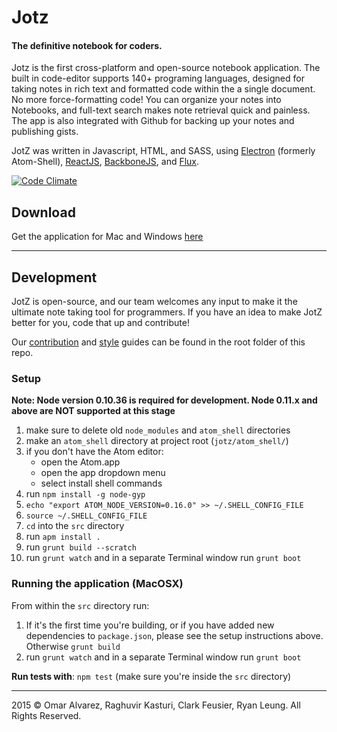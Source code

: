 # Jotz
#### The definitive notebook for coders. 

Jotz is the first cross-platform and open-source notebook application. The built in code-editor supports 140+ programing languages, designed for taking notes in rich text and formatted code within the a single document. No more force-formatting code! You can organize your notes into Notebooks, and full-text search makes note retrieval quick and painless. The app is also integrated with Github for backing up your notes and publishing gists. 

JotZ was written in Javascript, HTML, and SASS, using [Electron](https://github.com/atom/electron) (formerly Atom-Shell),  [ReactJS](http://facebook.github.io/react/), [BackboneJS](https://backbonejs.org), and [Flux](https://facebook.github.io/flux/).

[![Code Climate](https://codeclimate.com/github/jotzio/jotz/badges/gpa.svg)](https://codeclimate.com/github/jotzio/jotz)

## Download

Get the application for Mac and Windows [here](jotzio.github.io/jotz)

---

## Development 

JotZ is open-source, and our team welcomes any input to make it the ultimate note taking tool for programmers. If you have an idea to make JotZ better for you, code that up and contribute!

Our [contribution](https://github.com/jotzio/jotz/blob/master/CONTRIBUTING.md) and [style](https://github.com/jotzio/jotz/blob/master/STYLEGUIDE.md) guides can be found in the root folder of this repo.

### Setup

**Note: Node version 0.10.36 is required for development. Node 0.11.x and above are NOT supported at this stage**

1. make sure to delete old `node_modules` and `atom_shell` directories
1. make an `atom_shell` directory at project root (`jotz/atom_shell/`)
1. if you don't have the Atom editor:
    - open the Atom.app
    - open the app dropdown menu
    - select install shell commands
1. run `npm install -g node-gyp`
1. `echo "export ATOM_NODE_VERSION=0.16.0" >> ~/.SHELL_CONFIG_FILE`
2. `source ~/.SHELL_CONFIG_FILE`
1. `cd` into the `src` directory
1. run `apm install .`
1. run `grunt build --scratch`
1. run `grunt watch` and in a separate Terminal window run `grunt boot`

### Running the application (MacOSX)
From within the `src` directory run:

1. If it's the first time you're building, or if you have added new dependencies to `package.json`, please see the setup instructions above. Otherwise `grunt build`
1. run `grunt watch` and in a separate Terminal window run `grunt boot`

**Run tests with**: `npm test` (make sure you're inside the `src` directory)

---

2015 &copy; Omar Alvarez, Raghuvir Kasturi, Clark Feusier, Ryan Leung. All Rights Reserved.
